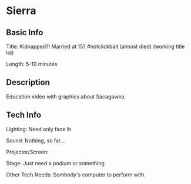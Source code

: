 # Sierra


## Basic Info

Title: Kidnapped?! Married at 15? #notclickbait (almost died) (working title lol)

Length: 5-10 minutes


## Description

Education video with graphics about Sacagawea. 

## Tech Info

Lighting: Need only face lit

Sound: Nothing, so far...

Projector/Screen: 

Stage: Just need a podium or something

Other Tech Needs: Sombody's computer to perform with. 
